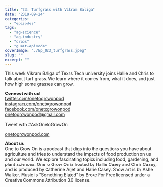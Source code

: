```yaml
---
title: "23: Turfgrass with Vikram Baliga"
date: "2019-09-24"
categories: 
  - "episodes"
tags: 
  - "ag-science"
  - "ag-industry"
  - "crops"
  - "guest-episode"
coverImage: "./Ep_023_turfgrass.jpeg"
slug: ""
excerpt: ""
---
```


This week Vikram Baliga of Texas Tech university joins Hallie and Chris to talk about turf grass. We learn where it comes from, what it does, and just how high some grasses can grow.

**Connect with us!**  
[twitter.com/onetogrowonpod](https://twitter.com/onetogrowonpod)  
[instagram.com/onetogrowonpod  
](https://instagram.com/onetogrowonpod)[facebook.com/onetogrowonpod  
](https://facebook.com/onetogrowonpod)[onetogrowonpod@gmail.com  
](mailto:onetogrowonpod@gmail.com)  
Tweet with #AskOnetoGrowOn

[onetogrowonpod.com](http://onetogrowonpod.com/)

**About us**  
One to Grow On is a podcast that digs into the questions you have about agriculture and tries to understand the impacts of food production on us and our world. We explore fascinating topics including food, gardening, and plant sciences. One to Grow On is hosted by Hallie Casey and Chris Casey, and is produced by Catherine Arjet and Hallie Casey. Show art is by Ashe Walker. Music is “Something Elated” by Broke For Free licensed under a Creative Commons Attribution 3.0 license.
